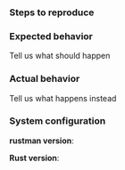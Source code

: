 ### Steps to reproduce

### Expected behavior
Tell us what should happen

### Actual behavior
Tell us what happens instead

### System configuration
**rustman version**:

**Rust version**:
